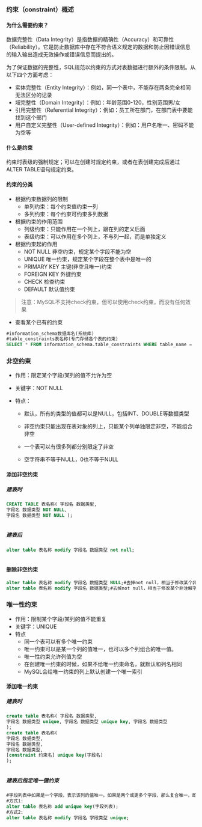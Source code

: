 ### 约束（constraint）概述

#### 为什么需要约束？

数据完整性（Data Integrity）是指数据的精确性（Accuracy）和可靠性（Reliability）。它是防止数据库中存在不符合语义规定的数据和防止因错误信息的输入输出造成无效操作或错误信息而提出的。

为了保证数据的完整性，SQL规范以约束的方式对表数据进行额外的条件限制。从以下四个方面考虑：

- 实体完整性（Entity Integrity）：例如，同一个表中，不能存在两条完全相同无法区分的记录
- 域完整性（Domain Integrity）：例如：年龄范围0-120，性别范围男/女
- 引用完整性（Referential Integrity）：例如：员工所在部门，在部门表中要能找到这个部门
- 用户自定义完整性（User-defined Integrity）：例如：用户名唯一、密码不能为空等

#### 什么是约束

约束时表级的强制规定；可以在创建时规定约束，或者在表创建完成后通过ALTER TABLE语句规定约束。

#### 约束的分类

- 根据约束数据列的限制
  - 单列约束：每个约束值约束一列
  - 多列约束：每个约束可约束多列数据
- 根据约束的作用范围
  - 列级约束：只能作用在一个列上，跟在列的定义后面
  - 表级约束：可以作用在多个列上，不与列一起，而是单独定义
- 根据约束起的作用
  - NOT NULL 非空约束，规定某个字段不能为空
  - UNIQUE 唯一约束，规定某个字段在整个表中是唯一的
  - PRIMARY KEY 主键(非空且唯一)约束
  - FOREIGN KEY 外键约束
  - CHECK 检查约束
  - DEFAULT 默认值约束

> 注意：MySQL不支持check约束，但可以使用check约束，而没有任何效果

- 查看某个已有的约束

```sql
#information_schema数据库名(系统库)
#table_constraints表名称(专门存储各个表的约束)
SELECT * FROM information_schema.table_constraints WHERE table_name = '表名称';
```

### 非空约束

- 作用：限定某个字段/某列的值不允许为空

- 关键字：NOT NULL

- 特点：

  - 默认，所有的类型的值都可以是NULL，包括INT、DOUBLE等数据类型

  - 非空约束只能出现在表对象的列上，只能某个列单独限定非空，不能组合非空

  - 一个表可以有很多列都分别限定了非空

  - 空字符串不等于NULL，0也不等于NULL

#### 添加非空约束

##### 建表时

```sql
CREATE TABLE 表名称( 字段名 数据类型,
字段名 数据类型 NOT NULL,
字段名 数据类型 NOT NULL );
```

```SQL

```

##### 建表后

```SQL
alter table 表名称 modify 字段名 数据类型 not null;
```

```sql

```

#### 删除非空约束

```sql
alter table 表名称 modify 字段名 数据类型 NULL;#去掉not null，相当于修改某个非注解字段，该字段允许为空
alter table 表名称 modify 字段名 数据类型;#去掉not null，相当于修改某个非注解字段，该字段允许为空
```

### 唯一性约束

- 作用：限制某个字段/某列的值不能重复
- 关键字：UNIQUE
- 特点
  - 同一个表可以有多个唯一约束
  - 唯一约束可以是某一个列的值唯一，也可以多个列组合的唯一值。
  - 唯一性约束允许列值为空
  - 在创建唯一约束的时候，如果不给唯一约束命名，就默认和列名相同
  - MySQL会给唯一约束的列上默认创建一个唯一索引

#### 添加唯一约束

##### 建表时

```sql
create table 表名称( 字段名 数据类型,
字段名 数据类型 unique, 字段名 数据类型 unique key, 字段名 数据类型
);
create table 表名称(
字段名 数据类型,
字段名 数据类型,
字段名 数据类型,
[constraint 约束名] unique key(字段名)
);
```

```sql

```

##### 建表后指定唯一键约束

```sql
#字段列表中如果是一个字段，表示该列的值唯一。如果是两个或更多个字段，那么复合唯一，即多个字段的组合是唯 一的
#方式1:
alter table 表名称 add unique key(字段列表);
#方式2:
alter table 表名称 modify 字段名 字段类型 unique;
```

```

```

